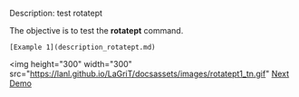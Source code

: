  Description: test rotatept

   The objective is to test the **rotatept** command.

   
    [Example 1](description_rotatept.md)
   
<img height="300" width="300" src="https://lanl.github.io/LaGriT/docsassets/images/rotatept1_tn.gif" 
[Next Demo](main_tri1.md)

